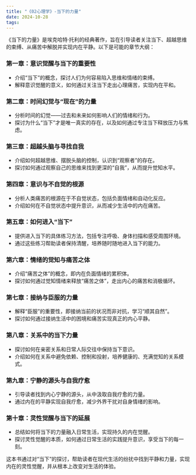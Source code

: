 ```yaml
---
title: "《02心理学》-当下的力量"
date: 2024-10-28
tags: 
---
```

《当下的力量》是埃克哈特·托利的经典著作，旨在引导读者关注当下、超越思维的束缚、从痛苦中解脱并实现内在平静。以下是可能的章节大纲：

### 第一章：意识觉醒与当下的重要性
- 介绍“当下”的概念，探讨人们为何容易陷入思维和情绪的束缚。
- 解释意识觉醒的意义，如何通过关注当下走出心理痛苦，实现内在平和。

### 第二章：时间幻觉与“现在”的力量
- 分析时间的幻觉——过去和未来如何影响人们的情绪和行为。
- 探讨为什么“当下”才是唯一真实的存在，以及如何通过专注当下释放压力与焦虑。

### 第三章：超越头脑与寻找自我
- 介绍如何超越思维、摆脱头脑的控制，认识到“观察者”的存在。
- 探讨如何通过观察自己的思维来找到更深的“自我”，从而提升觉知水平。

### 第四章：意识与不自觉的根源
- 分析人类痛苦的根源在于不自觉状态，包括负面情绪和自动化反应。
- 介绍如何在不自觉状态中提升意识，从而减少生活中的内在痛苦。

### 第五章：如何进入“当下”
- 提供进入当下的具体练习方法，包括专注呼吸、身体扫描和感受周围环境。
- 通过这些练习帮助读者保持清醒，培养随时随地进入当下的能力。

### 第六章：情绪的觉知与痛苦之体
- 介绍“痛苦之体”的概念，即内在负面情绪的累积体。
- 探讨如何通过觉知情绪来释放“痛苦之体”，走出内心的痛苦和消极循环。

### 第七章：接纳与臣服的力量
- 解释“臣服”的重要性，即接纳当前的状况而非对抗，学习“顺其自然”。
- 探讨如何通过接纳生活中的困境和痛苦实现真正的内心平静。

### 第八章：关系中的当下力量
- 探讨如何在亲密关系和日常人际交往中保持当下意识。
- 介绍如何在关系中避免依赖、控制和投射，培养健康的、充满觉知的关系模式。

### 第九章：宁静的源头与自我疗愈
- 引导读者找到内心宁静的源头，从中汲取自我疗愈的力量。
- 通过内在的平静实现自我疗愈，减少外界干扰对自身情绪的影响。

### 第十章：灵性觉醒与当下的延展
- 总结如何将当下的力量融入日常生活，实现持久的内在觉醒。
- 探讨灵性觉醒的本质，如何通过日常生活的实践提升意识，享受当下的每一刻。

这本书通过对“当下”的探讨，帮助读者在现代生活的纷扰中找到平静和力量，实现内在的灵性觉醒，并从根本上改变对生活的体验。
